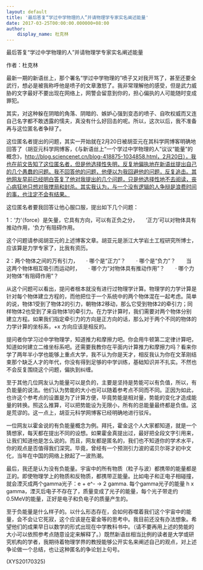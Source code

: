 ```yaml
---
layout: default
title: '最后答复“学过中学物理的人”并请物理学专家实名阐述能量'
date: 2017-03-25T00:00:00.000000+08:00
author:
    display_name: 杜克林
---
```


最后答复“学过中学物理的人”并请物理学专家实名阐述能量

作者：杜克林

最新一期的新语丝上，那个署名“学过中学物理的”喷子又对我开骂了，甚至还要全武行，想必是被我称呼他是喷子的文章激怒了。我非常理解他的感受，但是武力威胁的文字最好不要出现在网络上，网警会留意到你的，担心偏执的人可能随时变成罪犯。

其实，对这种躲在阴暗的角落、阴暗的、嫉妒心强到变态的喷子、自吹权威而又连自己名字都不敢透露的懦夫，真没有什么好回击的呢。所以，这次以后，我不准备再与这位匿名者争辩了。

这位匿名者提出的问题，其实一开始就在2月20日被胡亚元在其科学网博客明确地回答了（胡亚元科学网博客，《与新语丝上“一个学过中学物理的人”议议“能量”的概念》，http://blog.sciencenet.cn/blog-418875-1034858.html，2月20日），我也在前文告知了这位匿名者，但是他选择性失明，反复地偏执地在新语丝提出自己的几个愚蠢的问题。我不回答他的问题，他便以为我回避他的问题，反复追击。其他网友早前已经明白答复了他对我提出的几个问题，只是他选择性地不去阅读，丧心病狂地只想对我搅局和封杀。其实我认为，与一个没有逻辑的人争辩是浪费时间的事，也注定不会有结果。

这位匿名者要我回答让他心服口服，提出如下几个问题：

1：‘力‘（force）是矢量，它具有方向，可以有正负之分，　　‘正力’可以对物体具有推动作用，‘负力’有阻碍作用。

这个问题请参阅胡亚元的上述博客文章。胡亚元是浙江大学岩土工程研究所博士，应该算是力学专家了，比我有资历。

2：两个物体之间的万有引力，　　·        哪个是“正力”？　　·        哪个是“负力”？　　当这两个物体相互吸引而运动时，　　·        哪个力“对物体具有推动作用”？　　·        哪个力对物体“有阻碍作用”？

从这个问题可以看出，提问者根本就没有进行过物理学计算。物理学的力学计算是针对每个物体建立方程的，而他把位于一个系统中的两个物体混在一起考虑。简单的说，物体1受到了物体2的引力，朝物体2移动，那么它受到物体2的牵引力；同样物体2也受到了来自物体1的牵引力。在力学计算时，我们需要对两个物体分别建立方程。如果我们指定牵引力的方向是正方向的话，那么对于两个不同的物体的力学计算的坐标系，+x 方向应该是相反的。

提问者你学习过中学物理学，知道推力和摩擦力吧。你会用牛顿第二定律计算吧，知道如何建立二维坐标系吧。还需要我教你在平面内计算推力和摩擦力吗？看来你学了两年半小学也能够上重点大学，我不认为你是天才，相反我认为你在文革刚结束那个缺乏人才的年代，你没有得到足够的中学训练，基础知识并不扎实。不然也不会反复围绕这个问题，偏执到纠缠。

至于其他几位网友认为能量可以是负的，主要是坚持是势能可以有负值，所以，有负能量的说法。他们认为势能的大小也可以随着参考点不同而不同。正因为如此，也许这个参考点的设置是为了计算方便，毕竟势能是相对量，势能的变化才造成能量的转换。照这么推算，可以把势能设为无限小，所有的总能量最终都是负值。这是荒谬的。这一点上，胡亚元科学网博客已经明确地进行驳斥。

一位网友以霍金说的有负能量概念为例。拜托，霍金这个人大家都知道，就是一个猜想家，每天都在提出不同的设想。如果霍金真提出过，最好把全段文字引用来，让我们知道他是怎么说的。而且，网友都是匿名的，我们也不知道你的学术水平，你的观点是否值得我们深究。毕竟，曾经有一个预测引力波的诺贝尔哥才初中文化，当年在中国的网络上掀起了一波热潮。

最后，我还是认为没有负能量。宇宙中的所有物质（粒子与波）都携带的能量都是正的。即使物理学上的物质和反物质，都携带正能量。比如电子和正电子相碰撞，就会湮灭成两个gamma光子：e + e^- -> 2 gamma. 每个gamma光子的能量 h x gamma，湮灭后电子不存在了，质量变成了光子的能量，每个光子带走约0.5MeV的能量，正好是电子和负电子的质量产生的。

至于负能量是什么样子的。以什么形态存在，会如何吞噬着我们这个宇宙中的能量，会不会让它死寂，这个应该是在霍金等的思考中。我目前还没有办法想象。希望他们的成果早日以数学的形式出现在中学教科书中。（请不要再用上述的势能的大小可以依照参考点随意设定来解释了。）既然新语丝相当比例的读者是大学或研究机构的学者，我期待着物理学界的教授能够公开实名来阐述自己的观点，对上述争论做一个总结，也让这种匿名的争论划上句号。

(XYS20170325)

